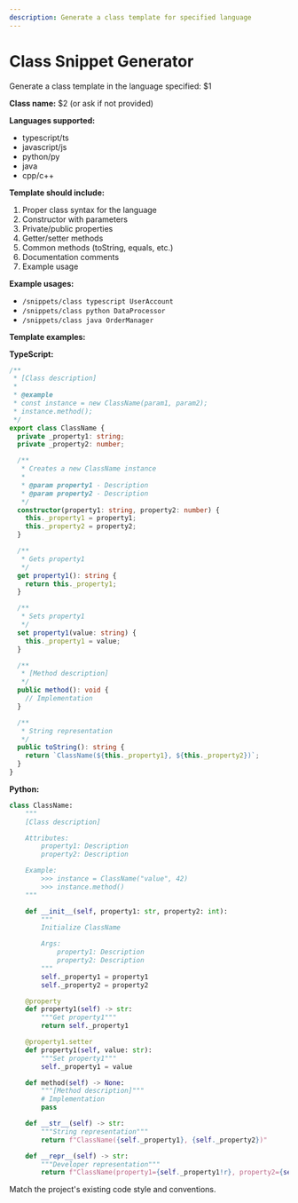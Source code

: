 ```yaml
---
description: Generate a class template for specified language
---
```


# Class Snippet Generator

Generate a class template in the language specified: $1

**Class name:** $2 (or ask if not provided)

**Languages supported:**
- typescript/ts
- javascript/js
- python/py
- java
- cpp/c++

**Template should include:**
1. Proper class syntax for the language
2. Constructor with parameters
3. Private/public properties
4. Getter/setter methods
5. Common methods (toString, equals, etc.)
6. Documentation comments
7. Example usage

**Example usages:**
- `/snippets/class typescript UserAccount`
- `/snippets/class python DataProcessor`
- `/snippets/class java OrderManager`

**Template examples:**

**TypeScript:**
```typescript
/**
 * [Class description]
 *
 * @example
 * const instance = new ClassName(param1, param2);
 * instance.method();
 */
export class ClassName {
  private _property1: string;
  private _property2: number;

  /**
   * Creates a new ClassName instance
   *
   * @param property1 - Description
   * @param property2 - Description
   */
  constructor(property1: string, property2: number) {
    this._property1 = property1;
    this._property2 = property2;
  }

  /**
   * Gets property1
   */
  get property1(): string {
    return this._property1;
  }

  /**
   * Sets property1
   */
  set property1(value: string) {
    this._property1 = value;
  }

  /**
   * [Method description]
   */
  public method(): void {
    // Implementation
  }

  /**
   * String representation
   */
  public toString(): string {
    return `ClassName(${this._property1}, ${this._property2})`;
  }
}
```

**Python:**
```python
class ClassName:
    """
    [Class description]

    Attributes:
        property1: Description
        property2: Description

    Example:
        >>> instance = ClassName("value", 42)
        >>> instance.method()
    """

    def __init__(self, property1: str, property2: int):
        """
        Initialize ClassName

        Args:
            property1: Description
            property2: Description
        """
        self._property1 = property1
        self._property2 = property2

    @property
    def property1(self) -> str:
        """Get property1"""
        return self._property1

    @property1.setter
    def property1(self, value: str):
        """Set property1"""
        self._property1 = value

    def method(self) -> None:
        """[Method description]"""
        # Implementation
        pass

    def __str__(self) -> str:
        """String representation"""
        return f"ClassName({self._property1}, {self._property2})"

    def __repr__(self) -> str:
        """Developer representation"""
        return f"ClassName(property1={self._property1!r}, property2={self._property2!r})"
```

Match the project's existing code style and conventions.
